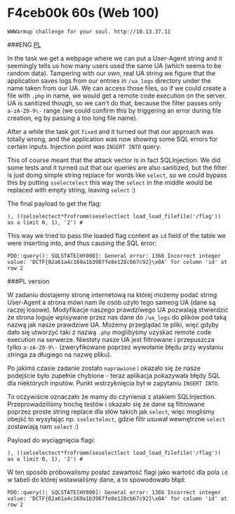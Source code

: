 # F4ceb00k 60s (Web 100)

```
WWWarmup challenge for your soul. http://10.13.37.11 
```

###ENG
[PL](#pl-version)

In the task we get a webpage where we can put a User-Agent string and it seemingly tells us how many users used the same UA (which seems to be random data).
Tampering with our own, real UA string we figure that the application saves logs from our entries in `/ua_logs` directory under the name taken from our UA.
We can access those files, so if we could create a file with `.php` in name, we would get a remote code execution on the server.
UA is sanitized though, so we can't do that, because the filter passes only `a-zA-Z0-9\-` range (we could confirm this by triggering an error during file creation, eg by passing a too long file name).

After a while the task got `fixed` and it turned out that our approach was totally wrong, and the application was now showing some SQL errors for certain inputs.
Injection point was `INSERT INTO` query.

This of course meant that the attack vector is in fact SQLInjection.
We did some tests and it turned out that our queries are also sanitized, but the filter is just doing simple string replace for words like `select`, so we could bypass this by putting `sselectelect` this way the `select` in the middle would be replaced with empty string, leaving `select` :)

The final payload to get the flag:

`), ((selselectect*frofromm(seselectlect load_load_filefile('/flag')) as a limit 0, 1), '2') #`

This way we tried to pass the loaded flag content as `id` field of the table we were inserting into, and thus causing the SQL error:

```
PDO::query(): SQLSTATE[HY000]: General error: 1366 Incorrect integer value: 'DCTF{02a61a4c169a1b3987fe8e128cb67c92}\x0A' for column 'id' at row 2
```

###PL version


W zadaniu dostajemy stronę internetową na której możemy podać string User-Agent a strona mówi nam ile osób użyło tego sameog UA (dane są raczej losowe).
Modyfikacje naszego prawdziwego UA pozwalają stwierdzić że strona loguje wpisywane przez nas dane do `/ua_logs` do plików pod taką nazwą jak nasze prawdziwe UA.
Możemy przeglądać te pliki, więc gdyby dało się utworzyć taki z nazwą `.php` moglibyśmy uzyskać remote code execution na serwerze.
Niestety nasze UA jest filtrowane i przepuszcza tylko `a-zA-Z0-9\-` (zweryfikowane poprzez wywołanie błędu przy wysłaniu stringa za długiego na nazwę pliku).

Po jakimś czasie zadanie zostało `naprawione` i okazało się że nasze podejście było zupełnie chybione - teraz aplikacja pokazywała błędy SQL dla niektórych inputów.
Punkt wstrzyknięcia był w zapytaniu `INSERT INTO`.

To oczywiście oznaczało że mamy do czynienia z atakiem SQLInjection.
Przeprowadziliśmy trochę testów i okazało się że dane są filtrowane poprzez proste string replace dla słów takich jak `select`, więc mogliśmy obejść to wysyłając np. `sselectelect`, gdzie filtr usuwał wewnętrzne `select` zostawiają nam `select` :)

Payload do wyciągnięcia flagi:

`), ((selselectect*frofromm(seselectlect load_load_filefile('/flag')) as a limit 0, 1), '2') #`

W ten sposób próbowalismy posłać zawartość flagi jako wartość dla pola `id` w tabeli do której wstawialiśmy dane, a to spowodowało błąd:

```
PDO::query(): SQLSTATE[HY000]: General error: 1366 Incorrect integer value: 'DCTF{02a61a4c169a1b3987fe8e128cb67c92}\x0A' for column 'id' at row 2
```
